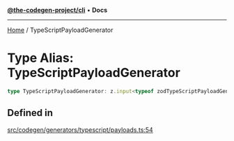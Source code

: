 [**@the-codegen-project/cli**](../API.md) • **Docs**

***

[Home](../API.md) / TypeScriptPayloadGenerator

# Type Alias: TypeScriptPayloadGenerator

```ts
type TypeScriptPayloadGenerator: z.input<typeof zodTypeScriptPayloadGenerator>;
```

## Defined in

[src/codegen/generators/typescript/payloads.ts:54](https://github.com/the-codegen-project/cli/blob/main/src/codegen/generators/typescript/payloads.ts#L54)
